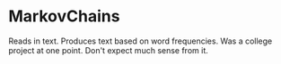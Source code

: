 # MarkovChains
Reads in text. Produces text based on word frequencies. Was a college project at one point. Don't expect much sense from it.
